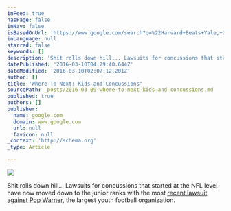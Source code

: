 ```yaml
---
inFeed: true
hasPage: false
inNav: false
isBasedOnUrl: 'https://www.google.com/search?q=%22Harvard+Beats+Yale,+29-29%22&espv=2&rlz=1CAZZAD_enUS637US637&biw=1280&bih=739&source=lnms&tbm=isch&sa=X&ved=0ahUKEwic3oCQ4pHLAhUD5SYKHdlNA9cQ_AUICCgD#imgrc=_'
inLanguage: null
starred: false
keywords: []
description: 'Shit rolls down hill... Lawsuits for concussions that started at the NFL level have now moved down to the junior ranks with the most recent lawsuit against Pop Warner, the largest youth football organization.'
datePublished: '2016-03-10T04:29:40.644Z'
dateModified: '2016-03-10T02:07:12.201Z'
author: []
title: 'Where To Next: Kids and Concussions'
sourcePath: _posts/2016-03-09-where-to-next-kids-and-concussions.md
published: true
authors: []
publisher:
  name: google.com
  domain: www.google.com
  url: null
  favicon: null
_context: 'http://schema.org'
_type: Article

---
```

![](https://the-grid-user-content.s3-us-west-2.amazonaws.com/fbac0a68-74fe-4ccb-89a9-e425a53b9f1a.jpg)

Shit rolls down hill... Lawsuits for concussions that started at the NFL level have now moved down to the junior ranks with the most [recent lawsuit against Pop Warner][0], the largest youth football organization.

[0]: http://nyp.st/1Ry9rOR